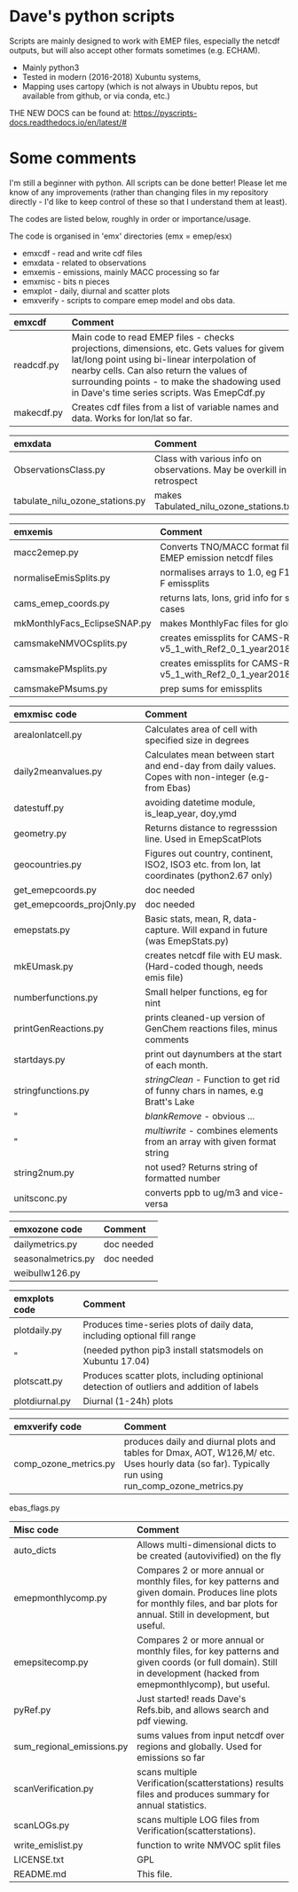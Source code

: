 # Dave's python scripts

Scripts are mainly designed to work with EMEP files, especially the netcdf outputs, but will also accept other formats sometimes (e.g. ECHAM).

* Mainly python3
* Tested in modern (2016-2018) Xubuntu systems, 
* Mapping uses cartopy (which is not always in Ububtu repos, but available from github, or via conda, etc.)

THE NEW DOCS can be found at: https://pyscripts-docs.readthedocs.io/en/latest/#

Some comments
==============

I'm still a beginner with python. All scripts can be done better! Please let me know of any improvements (rather than changing files in my repository directly - I'd like to keep control of these so that I understand them at least).

The codes are listed below, roughly in order or importance/usage.

The code is organised in 'emx' directories (emx = emep/esx)

* emxcdf    - read and write cdf files
* emxdata   - related to observations
* emxemis   - emissions, mainly MACC processing so far
* emxmisc   - bits n pieces
* emxplot   - daily, diurnal and scatter plots
* emxverify - scripts to compare emep model and obs data.


emxcdf                        | Comment
:--------------------------   |:---------------------------------------
readcdf.py |  Main code to read EMEP files - checks projections, dimensions, etc. Gets values for givem lat/long point using bi-linear interpolation of nearby cells. Can also return the values of surrounding points - to make the shadowing used in Dave's time series scripts. Was EmepCdf.py
makecdf.py | Creates cdf files from a list of variable names and data. Works for lon/lat so far.

emxdata                       | Comment
:--------------------------   |:---------------------------------------
ObservationsClass.py | Class with various info on observations. May be overkill in retrospect
tabulate_nilu_ozone_stations.py | makes Tabulated_nilu_ozone_stations.txt

emxemis                       | Comment
:--------------------------   |:---------------------------------------
macc2emep.py  |  Converts TNO/MACC format files to EMEP emission netcdf files
normaliseEmisSplits.py |  normalises arrays to 1.0, eg F1, F2 to F emissplits
cams_emep_coords.py | returns lats, lons, grid info for simple cases
mkMonthlyFacs_EclipseSNAP.py  | makes MonthlyFac files for global runs
camsmakeNMVOCsplits.py        | creates emissplits for CAMS-REG-v5_1_with_Ref2_0_1_year2018_DT_rnr
camsmakePMsplits.py           | creates emissplits for CAMS-REG-v5_1_with_Ref2_0_1_year2018_DT_rnr
camsmakePMsums.py             | prep sums for emissplits

emxmisc code                  | Comment
:--------------------------   |:---------------------------------------
arealonlatcell.py  | Calculates area of cell with specified size in degrees
daily2meanvalues.py | Calculates mean between start and end-day from daily values. Copes with non-integer (e.g- from Ebas)
datestuff.py | avoiding datetime module, is_leap_year, doy,ymd
geometry.py | Returns distance to regresssion line. Used in EmepScatPlots
geocountries.py | Figures out country, continent, ISO2, ISO3 etc. from lon, lat coordinates (python2.67 only)
get_emepcoords.py | doc needed
get_emepcoords_projOnly.py | doc needed
emepstats.py      | Basic stats, mean, R, data-capture. Will expand in future (was EmepStats.py)
mkEUmask.py       | creates netcdf file with EU mask. (Hard-coded though, needs emis file)
numberfunctions.py | Small helper functions, eg for nint
printGenReactions.py | prints cleaned-up version of GenChem reactions files, minus comments
startdays.py | print out daynumbers at the start of each month.
stringfunctions.py | *stringClean* - Function to get rid of funny chars in names, e.g Bratt's Lake
"                  | *blankRemove* - obvious ...
"                  | *multiwrite*  - combines elements from an array with given format string
string2num.py      | not used? Returns string of formatted number
unitsconc.py       | converts ppb to ug/m3 and vice-versa


emxozone code                  | Comment
:--------------------------   |:---------------------------------------
dailymetrics.py | doc needed
seasonalmetrics.py | doc needed
weibullw126.py |

emxplots code                  | Comment
:--------------------------   |:---------------------------------------
plotdaily.py | Produces time-series plots of daily data, including optional fill range
"                  | (needed python pip3 install statsmodels on Xubuntu 17.04)
plotscatt.py | Produces scatter plots, including optinional detection of outliers and addition of labels
plotdiurnal.py | Diurnal (1-24h) plots

emxverify code                  | Comment
:--------------------------   |:---------------------------------------
comp_ozone_metrics.py | produces daily and diurnal plots and tables for Dmax, AOT, W126,M/ etc. Uses hourly data (so far). Typically run using run_comp_ozone_metrics.py


ebas_flags.py

Misc code                     | Comment
:--------------------------   |:---------------------------------------
auto_dicts  | Allows multi-dimensional dicts to be created (autovivified) on the fly
emepmonthlycomp.py | Compares 2 or more annual or monthly files, for key patterns and given domain. Produces line plots for monthly files, and bar plots for annual. Still in development, but useful.
emepsitecomp.py | Compares 2 or more annual or monthly files, for key patterns and given coords (or full domain). Still in development (hacked from emepmonthlycomp), but useful.
pyRef.py | Just started! reads Dave's Refs.bib, and allows search and pdf viewing.
sum_regional_emissions.py | sums values from input netcdf over regions and globally. Used for emissions so far
scanVerification.py | scans multiple Verification(scatterstations) results files and produces summary for annual statistics.
scanLOGs.py | scans multiple LOG files from  Verification(scatterstations).
write_emislist.py | function to write NMVOC split files
LICENSE.txt         |             GPL
README.md | This file.

